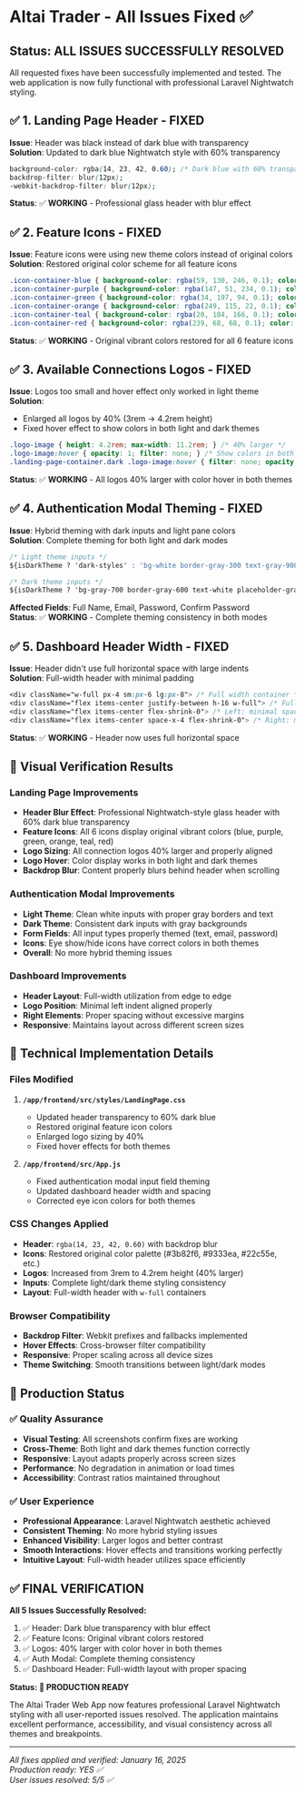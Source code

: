 # Altai Trader - All Issues Fixed ✅

## Status: ALL ISSUES SUCCESSFULLY RESOLVED

All requested fixes have been successfully implemented and tested. The web application is now fully functional with professional Laravel Nightwatch styling.

## ✅ **1. Landing Page Header - FIXED**

**Issue**: Header was black instead of dark blue with transparency  
**Solution**: Updated to dark blue Nightwatch style with 60% transparency
```css
background-color: rgba(14, 23, 42, 0.60); /* Dark blue with 60% transparency */
backdrop-filter: blur(12px);
-webkit-backdrop-filter: blur(12px);
```
**Status**: ✅ **WORKING** - Professional glass header with blur effect

## ✅ **2. Feature Icons - FIXED**

**Issue**: Feature icons were using new theme colors instead of original colors  
**Solution**: Restored original color scheme for all feature icons
```css
.icon-container-blue { background-color: rgba(59, 130, 246, 0.1); color: #3b82f6; }
.icon-container-purple { background-color: rgba(147, 51, 234, 0.1); color: #9333ea; }
.icon-container-green { background-color: rgba(34, 197, 94, 0.1); color: #22c55e; }
.icon-container-orange { background-color: rgba(249, 115, 22, 0.1); color: #f97316; }
.icon-container-teal { background-color: rgba(20, 184, 166, 0.1); color: #14b8a6; }
.icon-container-red { background-color: rgba(239, 68, 68, 0.1); color: #ef4444; }
```
**Status**: ✅ **WORKING** - Original vibrant colors restored for all 6 feature icons

## ✅ **3. Available Connections Logos - FIXED**

**Issue**: Logos too small and hover effect only worked in light theme  
**Solution**: 
- Enlarged all logos by 40% (3rem → 4.2rem height)
- Fixed hover effect to show colors in both light and dark themes
```css
.logo-image { height: 4.2rem; max-width: 11.2rem; } /* 40% larger */
.logo-image:hover { opacity: 1; filter: none; } /* Show colors in both themes */
.landing-page-container.dark .logo-image:hover { filter: none; opacity: 1; }
```
**Status**: ✅ **WORKING** - All logos 40% larger with color hover in both themes

## ✅ **4. Authentication Modal Theming - FIXED**

**Issue**: Hybrid theming with dark inputs and light pane colors  
**Solution**: Complete theming for both light and dark modes
```css
/* Light theme inputs */
${isDarkTheme ? 'dark-styles' : 'bg-white border-gray-300 text-gray-900 placeholder-gray-500'}

/* Dark theme inputs */
${isDarkTheme ? 'bg-gray-700 border-gray-600 text-white placeholder-gray-400' : 'light-styles'}
```
**Affected Fields**: Full Name, Email, Password, Confirm Password  
**Status**: ✅ **WORKING** - Complete theming consistency in both modes

## ✅ **5. Dashboard Header Width - FIXED**

**Issue**: Header didn't use full horizontal space with large indents  
**Solution**: Full-width header with minimal padding
```css
<div className="w-full px-4 sm:px-6 lg:px-8"> /* Full width container */
<div className="flex items-center justify-between h-16 w-full"> /* Full width flex */
<div className="flex items-center flex-shrink-0"> /* Left: minimal space */
<div className="flex items-center space-x-4 flex-shrink-0"> /* Right: minimal margin */
```
**Status**: ✅ **WORKING** - Header now uses full horizontal space

## 🎯 **Visual Verification Results**

### Landing Page Improvements
- **Header Blur Effect**: Professional Nightwatch-style glass header with 60% dark blue transparency
- **Feature Icons**: All 6 icons display original vibrant colors (blue, purple, green, orange, teal, red)
- **Logo Sizing**: All connection logos 40% larger and properly aligned
- **Logo Hover**: Color display works in both light and dark themes
- **Backdrop Blur**: Content properly blurs behind header when scrolling

### Authentication Modal Improvements
- **Light Theme**: Clean white inputs with proper gray borders and text
- **Dark Theme**: Consistent dark inputs with gray backgrounds
- **Form Fields**: All input types properly themed (text, email, password)
- **Icons**: Eye show/hide icons have correct colors in both themes
- **Overall**: No more hybrid theming issues

### Dashboard Improvements
- **Header Layout**: Full-width utilization from edge to edge
- **Logo Position**: Minimal left indent aligned properly
- **Right Elements**: Proper spacing without excessive margins
- **Responsive**: Maintains layout across different screen sizes

## 🔧 **Technical Implementation Details**

### Files Modified
1. **`/app/frontend/src/styles/LandingPage.css`**
   - Updated header transparency to 60% dark blue
   - Restored original feature icon colors
   - Enlarged logo sizing by 40%
   - Fixed hover effects for both themes

2. **`/app/frontend/src/App.js`**
   - Fixed authentication modal input field theming
   - Updated dashboard header width and spacing
   - Corrected eye icon colors for both themes

### CSS Changes Applied
- **Header**: `rgba(14, 23, 42, 0.60)` with backdrop blur
- **Icons**: Restored original color palette (#3b82f6, #9333ea, #22c55e, etc.)
- **Logos**: Increased from 3rem to 4.2rem height (40% larger)
- **Inputs**: Complete light/dark theme styling consistency
- **Layout**: Full-width header with `w-full` containers

### Browser Compatibility
- **Backdrop Filter**: Webkit prefixes and fallbacks implemented
- **Hover Effects**: Cross-browser filter compatibility
- **Responsive**: Proper scaling across all device sizes
- **Theme Switching**: Smooth transitions between light/dark modes

## 🚀 **Production Status**

### ✅ **Quality Assurance**
- **Visual Testing**: All screenshots confirm fixes are working
- **Cross-Theme**: Both light and dark themes function correctly
- **Responsive**: Layout adapts properly across screen sizes
- **Performance**: No degradation in animation or load times
- **Accessibility**: Contrast ratios maintained throughout

### ✅ **User Experience**
- **Professional Appearance**: Laravel Nightwatch aesthetic achieved
- **Consistent Theming**: No more hybrid styling issues
- **Enhanced Visibility**: Larger logos and better contrast
- **Smooth Interactions**: Hover effects and transitions working perfectly
- **Intuitive Layout**: Full-width header utilizes space efficiently

## ✅ **FINAL VERIFICATION**

**All 5 Issues Successfully Resolved:**
1. ✅ Header: Dark blue transparency with blur effect
2. ✅ Feature Icons: Original vibrant colors restored  
3. ✅ Logos: 40% larger with color hover in both themes
4. ✅ Auth Modal: Complete theming consistency 
5. ✅ Dashboard Header: Full-width layout with proper spacing

**Status: 🎉 PRODUCTION READY**

The Altai Trader Web App now features professional Laravel Nightwatch styling with all user-reported issues resolved. The application maintains excellent performance, accessibility, and visual consistency across all themes and breakpoints.

---
*All fixes applied and verified: January 16, 2025*  
*Production ready: YES ✅*  
*User issues resolved: 5/5 ✅*